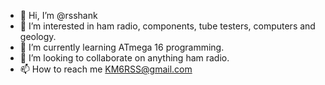 - 👋 Hi, I’m @rsshank
- 👀 I’m interested in ham radio, components, tube testers, computers and geology.
- 🌱 I’m currently learning ATmega 16 programming.
- 💞️ I’m looking to collaborate on anything ham radio.
- 📫 How to reach me KM6RSS@gmail.com

<!---
rsshank/rsshank is a ✨ special ✨ repository because its `README.md` (this file) appears on your GitHub profile.
You can click the Preview link to take a look at your changes.
--->
